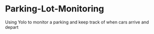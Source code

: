 # Parking-Lot-Monitoring
Using Yolo to monitor a parking and keep track of when cars arrive and depart
